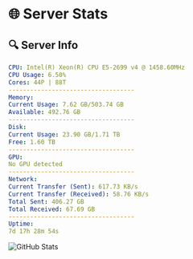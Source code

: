 # 🌐 Server Stats
## 🔍 Server Info
```yaml
CPU: Intel(R) Xeon(R) CPU E5-2699 v4 @ 1458.60MHz
CPU Usage: 6.50%
Cores: 44P | 88T
-----------------------------------
Memory:
Current Usage: 7.62 GB/503.74 GB
Available: 492.76 GB
-----------------------------------
Disk:
Current Usage: 23.90 GB/1.71 TB
Free: 1.60 TB
-----------------------------------
GPU:
No GPU detected
-----------------------------------
Network:
Current Transfer (Sent): 617.73 KB/s
Current Transfer (Received): 58.76 KB/s
Total Sent: 406.27 GB
Total Received: 67.69 GB
-----------------------------------
Uptime:
7d 17h 28m 54s
```
![GitHub Stats](https://img.shields.io/badge/Updated-2025-04-27_10:37:42-blue)
